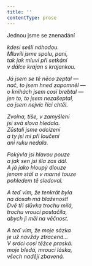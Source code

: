 ```yaml
---
title: ''
contentType: prose
---
```


Jednou jsme se znenadání

_kdesi sešli náhodou.  
Mluvili jsme spolu, paní,  
tak jak mluví při setkání  
v dálce krajan s krajankou._

_Já jsem se tě něco zeptal —  
nač, to jsem hned zapomněl —  
o knihách jsem cosi brebtal —  
jen to, to jsem nezašeptal,  
co jsem nejvíc říci chtěl._

_Zvolna, tiše, v zamyšlení  
jsi svá slova hledala.  
Zůstali jsme odcizeni  
a ty jsi mi při loučení  
ani ruku nedala._

_Pokývla jsi hlavou pouze  
a jak sen jsi šla zas dál.  
A já jako hloupý dlouze  
jenom stál a v marné touze  
pohledem tě sledoval._

_A teď vím, že tenkrát byla  
na dosah má blaženost!  
Dvě tři slůvka trochu milá,  
trochu vroucí postačila,  
abych ji měl na věčnost._

_A teď vím, že moje sázka  
je už navždy ztracená…  
V srdci cosi těžce praská:  
moje bledá, mroucí láska,  
všech nadějí zbavená._

